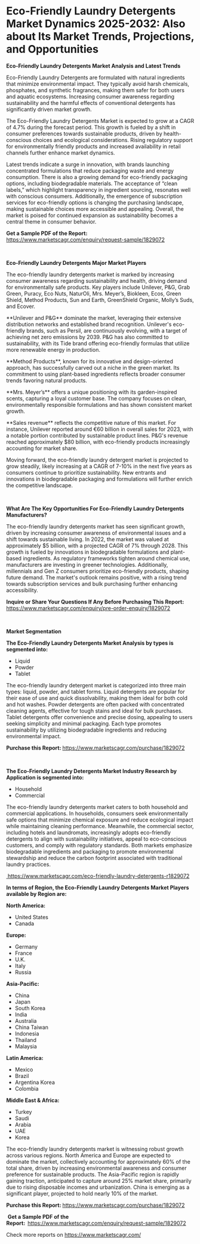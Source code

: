 <p><h1>Eco-Friendly Laundry Detergents Market Dynamics 2025-2032: Also about Its Market Trends, Projections, and Opportunities</h1></p><p><strong>Eco-Friendly Laundry Detergents Market Analysis and Latest Trends</strong></p>
<p><p>Eco-Friendly Laundry Detergents are formulated with natural ingredients that minimize environmental impact. They typically avoid harsh chemicals, phosphates, and synthetic fragrances, making them safer for both users and aquatic ecosystems. Increasing consumer awareness regarding sustainability and the harmful effects of conventional detergents has significantly driven market growth.</p><p>The Eco-Friendly Laundry Detergents Market is expected to grow at a CAGR of 4.7% during the forecast period. This growth is fueled by a shift in consumer preferences towards sustainable products, driven by health-conscious choices and ecological considerations. Rising regulatory support for environmentally friendly products and increased availability in retail channels further enhance market dynamics.</p><p>Latest trends indicate a surge in innovation, with brands launching concentrated formulations that reduce packaging waste and energy consumption. There is also a growing demand for eco-friendly packaging options, including biodegradable materials. The acceptance of “clean labels,” which highlight transparency in ingredient sourcing, resonates well with conscious consumers. Additionally, the emergence of subscription services for eco-friendly options is changing the purchasing landscape, making sustainable choices more accessible and appealing. Overall, the market is poised for continued expansion as sustainability becomes a central theme in consumer behavior.</p></p>
<p><strong>Get a Sample PDF of the Report:&nbsp;</strong> <a href="https://www.marketscagr.com/enquiry/request-sample/1829072?utm_campaign=2304&utm_medium=2&utm_source=Github&utm_content=ia&utm_term=26032025&utm_id=eco-friendly-laundry-detergents">https://www.marketscagr.com/enquiry/request-sample/1829072</a></p>
<p>&nbsp;</p>
<p><strong>Eco-Friendly Laundry Detergents Major Market Players</strong></p>
<p><p>The eco-friendly laundry detergents market is marked by increasing consumer awareness regarding sustainability and health, driving demand for environmentally safe products. Key players include Unilever, P&G, Grab Green, Puracy, Eco Nuts, NaturOli, Mrs. Meyer’s, Biokleen, Ecos, Green Shield, Method Products, Sun and Earth, GreenShield Organic, Molly’s Suds, and Ecover.</p><p>**Unilever and P&G** dominate the market, leveraging their extensive distribution networks and established brand recognition. Unilever's eco-friendly brands, such as Persil, are continuously evolving, with a target of achieving net zero emissions by 2039. P&G has also committed to sustainability, with its Tide brand offering eco-friendly formulas that utilize more renewable energy in production.</p><p>**Method Products**, known for its innovative and design-oriented approach, has successfully carved out a niche in the green market. Its commitment to using plant-based ingredients reflects broader consumer trends favoring natural products. </p><p>**Mrs. Meyer’s** offers a unique positioning with its garden-inspired scents, capturing a loyal customer base. The company focuses on clean, environmentally responsible formulations and has shown consistent market growth.</p><p>**Sales revenue** reflects the competitive nature of this market. For instance, Unilever reported around €60 billion in overall sales for 2023, with a notable portion contributed by sustainable product lines. P&G's revenue reached approximately $80 billion, with eco-friendly products increasingly accounting for market share.</p><p>Moving forward, the eco-friendly laundry detergent market is projected to grow steadily, likely increasing at a CAGR of 7-10% in the next five years as consumers continue to prioritize sustainability. New entrants and innovations in biodegradable packaging and formulations will further enrich the competitive landscape.</p></p>
<p>&nbsp;</p>
<p><strong>What Are The Key Opportunities For Eco-Friendly Laundry Detergents Manufacturers?</strong></p>
<p><p>The eco-friendly laundry detergents market has seen significant growth, driven by increasing consumer awareness of environmental issues and a shift towards sustainable living. In 2022, the market was valued at approximately $5 billion, with a projected CAGR of 7% through 2028. This growth is fueled by innovations in biodegradable formulations and plant-based ingredients. As regulatory frameworks tighten around chemical use, manufacturers are investing in greener technologies. Additionally, millennials and Gen Z consumers prioritize eco-friendly products, shaping future demand. The market's outlook remains positive, with a rising trend towards subscription services and bulk purchasing further enhancing accessibility.</p></p>
<p><strong>Inquire or Share Your Questions If Any Before Purchasing This Report:</strong> <a href="https://www.marketscagr.com/enquiry/pre-order-enquiry/1829072?utm_campaign=2304&utm_medium=2&utm_source=Github&utm_content=ia&utm_term=26032025&utm_id=eco-friendly-laundry-detergents">https://www.marketscagr.com/enquiry/pre-order-enquiry/1829072</a></p>
<p>&nbsp;</p>
<p><strong>Market Segmentation</strong></p>
<p><strong>The Eco-Friendly Laundry Detergents Market Analysis by types is segmented into:</strong></p>
<p><ul><li>Liquid</li><li>Powder</li><li>Tablet</li></ul></p>
<p><p>The eco-friendly laundry detergent market is categorized into three main types: liquid, powder, and tablet forms. Liquid detergents are popular for their ease of use and quick dissolvability, making them ideal for both cold and hot washes. Powder detergents are often packed with concentrated cleaning agents, effective for tough stains and ideal for bulk purchases. Tablet detergents offer convenience and precise dosing, appealing to users seeking simplicity and minimal packaging. Each type promotes sustainability by utilizing biodegradable ingredients and reducing environmental impact.</p></p>
<p><strong>Purchase this Report:&nbsp;</strong><a href="https://www.marketscagr.com/purchase/1829072?utm_campaign=2304&utm_medium=2&utm_source=Github&utm_content=ia&utm_term=26032025&utm_id=eco-friendly-laundry-detergents">https://www.marketscagr.com/purchase/1829072</a></p>
<p>&nbsp;</p>
<p><strong>The Eco-Friendly Laundry Detergents Market Industry Research by Application is segmented into:</strong></p>
<p><ul><li>Household</li><li>Commercial</li></ul></p>
<p><p>The eco-friendly laundry detergents market caters to both household and commercial applications. In households, consumers seek environmentally safe options that minimize chemical exposure and reduce ecological impact while maintaining cleaning performance. Meanwhile, the commercial sector, including hotels and laundromats, increasingly adopts eco-friendly detergents to align with sustainability initiatives, appeal to eco-conscious customers, and comply with regulatory standards. Both markets emphasize biodegradable ingredients and packaging to promote environmental stewardship and reduce the carbon footprint associated with traditional laundry practices.</p></p>
<p><a href="https://www.marketscagr.com/eco-friendly-laundry-detergents-r1829072?utm_campaign=2304&utm_medium=2&utm_source=Github&utm_content=ia&utm_term=26032025&utm_id=eco-friendly-laundry-detergents">&nbsp;https://www.marketscagr.com/eco-friendly-laundry-detergents-r1829072</a></p>
<p><strong>In terms of Region, the Eco-Friendly Laundry Detergents Market Players available by Region are:</strong></p>
<p>
    <p> <strong> North America: </strong>
        <ul>
            <li>United States</li>
            <li>Canada</li>
        </ul>
        </p> 
    <p> <strong> Europe: </strong>
        <ul>
            <li>Germany</li>
            <li>France</li>
            <li>U.K.</li>
            <li>Italy</li>
            <li>Russia</li>
        </ul>
        </p> 
    <p> <strong> Asia-Pacific: </strong>
        <ul>
            <li>China</li>
            <li>Japan</li>
            <li>South Korea</li>
            <li>India</li>
            <li>Australia</li>
            <li>China Taiwan</li>
            <li>Indonesia</li>
            <li>Thailand</li>
            <li>Malaysia</li>
        </ul>
        </p> 
    <p> <strong> Latin America: </strong>
        <ul>
            <li>Mexico</li>
            <li>Brazil</li>
            <li>Argentina Korea</li>
            <li>Colombia</li>
        </ul>
        </p> 
    <p> <strong> Middle East & Africa: </strong>
        <ul>
            <li>Turkey</li>
            <li>Saudi</li>
            <li>Arabia</li>
            <li>UAE</li>
            <li>Korea</li>
        </ul>
    </p>
    </p>
<p><p>The eco-friendly laundry detergents market is witnessing robust growth across various regions. North America and Europe are expected to dominate the market, collectively accounting for approximately 60% of the total share, driven by increasing environmental awareness and consumer preference for sustainable products. The Asia-Pacific region is rapidly gaining traction, anticipated to capture around 25% market share, primarily due to rising disposable incomes and urbanization. China is emerging as a significant player, projected to hold nearly 10% of the market.</p></p>
<p><strong>Purchase this Report: </strong><a href="https://www.marketscagr.com/purchase/1829072?utm_campaign=2304&utm_medium=2&utm_source=Github&utm_content=ia&utm_term=26032025&utm_id=eco-friendly-laundry-detergents">https://www.marketscagr.com/purchase/1829072</a></p>
<p>&nbsp;<strong>Get a Sample PDF of the Report:&nbsp;&nbsp;</strong><a href="https://www.marketscagr.com/enquiry/request-sample/1829072?utm_campaign=2304&utm_medium=2&utm_source=Github&utm_content=ia&utm_term=26032025&utm_id=eco-friendly-laundry-detergents">https://www.marketscagr.com/enquiry/request-sample/1829072</a></p>
<p><strong></strong></p>
<p>Check more reports on <a href="https://www.marketscagr.com/?utm_campaign=2304&utm_medium=2&utm_source=Github&utm_content=ia&utm_term=26032025&utm_id=eco-friendly-laundry-detergents">https://www.marketscagr.com/</a></p>